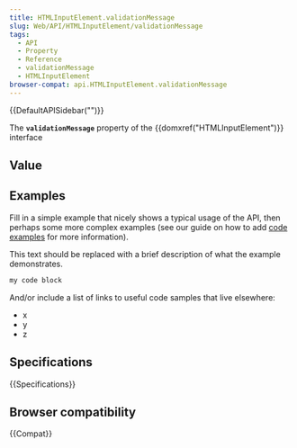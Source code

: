 ```yaml
---
title: HTMLInputElement.validationMessage
slug: Web/API/HTMLInputElement/validationMessage
tags:
  - API
  - Property
  - Reference
  - validationMessage
  - HTMLInputElement
browser-compat: api.HTMLInputElement.validationMessage
---
```

{{DefaultAPISidebar("")}}

The **`validationMessage`** property of the {{domxref("HTMLInputElement")}} interface 

## Value



## Examples

Fill in a simple example that nicely shows a typical usage of the API, then perhaps some more complex examples (see our guide on how to add [code examples](/en-US/docs/MDN/Contribute/Structures/Code_examples) for more information).

This text should be replaced with a brief description of what the example demonstrates.

```js
my code block
```

And/or include a list of links to useful code samples that live elsewhere:

*   x
*   y
*   z

## Specifications

{{Specifications}}

## Browser compatibility

{{Compat}}


